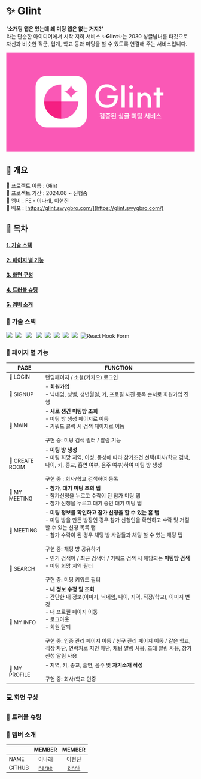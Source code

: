 # ✨ Glint

<strong>'소개팅 앱은 있는데 왜 미팅 앱은 없는 거지?'</strong><br/>
라는 단순한 아이디어에서 시작 저희 서비스 ✨<strong>Glint</strong>✨는 2030 싱글남녀를 타깃으로<br/>
자신과 비슷한 직군, 업계, 학교 등과 미팅을 할 수 있도록 연결해 주는 서비스입니다.

<img width="1200" alt="banner" src="src/assets/OG_img.svg">

## 📍 개요

🩷 프로젝트 이름 : Glint<br/>
🩷 프로젝트 기간 : 2024.06 ~ 진행중<br/>
🩷 멤버 : FE - 이나래, 이현진<br/>
🩷 배포 : [https://glint.swygbro.com/](https://glint.swygbro.com/)

## 🔖 목차

#### [1. 기술 스택](#기술-스택)

#### [2. 페이지 별 기능](#페이지-별-기능)

#### [3. 화면 구성](#-화면-구성)

#### [4. 트러블 슈팅](#트러블-슈팅)

#### [5. 멤버 소개](#멤버-소개)

### 🔧 기술 스택

<img src="https://img.shields.io/badge/React-61DAFB?style=flat-square&logo=React&logoColor=white"/>&nbsp;
<img src="https://img.shields.io/badge/TypeScript-F7DF1E?style=flat-square&logo=TypeScript&logoColor=white"/> &nbsp;
<img src="https://img.shields.io/badge/Vite-646CFF?style=flat-square&logo=Vite&logoColor=white"/> &nbsp;
<img src="https://img.shields.io/badge/Npm-2C8EBB?style=flat-square&logo=Npm&logoColor=white"/>&nbsp;
<img src="https://img.shields.io/badge/Axios-5A29E4?style=flat-square&logo=Axios&logoColor=white"/>&nbsp;
<img src="https://img.shields.io/badge/React Query-FF4154?style=flat-square&logo=React Query&logoColor=white"/>&nbsp;
<img src="https://img.shields.io/badge/Recoil-3578E6?style=flat-square&logo=Recoil&logoColor=white"/>&nbsp;
<img src="https://img.shields.io/badge/emotion-609926?style=flat-square&logoColor=white"/>&nbsp;
<img src="https://img.shields.io/badge/React%20Hook%20Form-EC5990?style=flat-square&logo=React%20Hook%20Form&logoColor=white" alt="React Hook Form"/>&nbsp;

### 📖 페이지 별 기능

| PAGE           | FUNCTION                                                                                                                                                                                                                                                                                                                            |
| -------------- | ----------------------------------------------------------------------------------------------------------------------------------------------------------------------------------------------------------------------------------------------------------------------------------------------------------------------------------- |
| 🌟 LOGIN       | 랜딩페이지 / 소셜(카카오) 로그인                                                                                                                                                                                                                                                                                                    |
| 🌟 SIGNUP      | - **회원가입** <br/> - 닉네임, 성별, 생년월일, 카, 프로필 사진 등록 순서로 회원가입 진행                                                                                                                                                                                                                                            |
| 🌟 MAIN        | - **새로 생긴 미팅방 조회** <br/> - 미팅 방 생성 페이지로 이동<br/> - 키워드 클릭 시 검색 페이지로 이동<br/><br/>구현 중: 미팅 검색 필터 / 알람 기능                                                                                                                                                                                |
| 🌟 CREATE ROOM | - **미팅 방 생성** <br/> - 미팅 희망 지역, 이성, 동성에 따라 참가조건 선택(회사/학교 검색, 나이, 키, 종교, 흡연 여부, 음주 여부)하여 미팅 방 생성 <br/> <br/>구현 중 : 회사/학교 검색하여 등록                                                                                                                                      |
| 🌟 MY MEETING  | - **참가, 대기 미팅 조회 탭** <br/> - 참가신청을 누르고 수락이 된 참가 미팅 탭<br/> - 참가 신청을 누르고 대기 중인 대기 미팅 탭                                                                                                                                                                                                     |
| 🌟 MEETING     | - **미팅 정보를 확인하고 참가 신청을 할 수 있는 홈 탭** <br/> - 미팅 방을 만든 방장인 경우 참가 신청인을 확인하고 수락 및 거절할 수 있는 신청 목록 탭<br/> - 참가 수락이 된 경우 채팅 방 사람들과 채팅 할 수 있는 채팅 탭<br/><br/>구현 중: 채팅 방 공유하기                                                                        |
| 🌟 SEARCH      | - 인기 검색어 / 최근 검색어 / 키워드 검색 시 해당되는 **미팅방 검색**<br/> - 미팅 희망 지역 필터<br/><br/>구현 중: 미팅 키워드 필터                                                                                                                                                                                                 |
| 🌟 MY INFO     | - **내 정보 수정 및 조회** <br/> - 간단한 내 정보(이미지, 닉네임, 나이, 지역, 직장/학교), 이미지 변경<br/> - 내 프로필 페이지 이동<br/> - 로그아웃<br/> - 회원 탈퇴<br/><br/>구현 중: 인증 관리 페이지 이동 / 친구 관리 페이지 이동 / 같은 학교, 직장 차단, 연락처로 지인 차단, 채팅 알림 사용, 초대 알림 사용, 참가 신청 알림 사용 |
| 🌟 MY PROFILE  | - 지역, 키, 종교, 흡연, 음주 및 **자기소개 작성** <br/><br/>구현 중: 회사/학교 인증                                                                                                                                                                                                                                                 |

### 💻 화면 구성

### 🔑 트러블 슈팅

### 💛 멤버 소개

|        |                MEMBER                 |               MEMBER                |
| ------ | :-----------------------------------: | :---------------------------------: |
| NAME   |                이나래                 |               이현진                |
| GITHUB | [narae](https://github.com/dlskfo306) | [zinnli](https://github.com/zinnli) |
